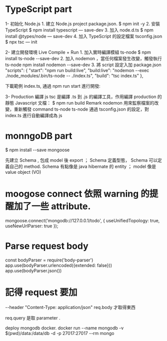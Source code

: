 TypeScript part 
=======================================================================================
1- 初始化 Node.js
    1. 建立 Node.js project package.json.
    $ npm init -y
    2. 安裝 TypeScript
    $ npm install typescript — save-dev
    3. 加入 node.d.ts
    $ npm install @types/node — save-dev
    4. 加入 TypeScript 的設定檔案 tsconfig.json
    $ npx tsc — init

2- 建立開發環境 Live Compile + Run
    1. 加入實時編譯模組 ts-node
    $ npm install ts-node --save-dev
    2. 加入 nodemon ，當任何檔案發生改變，觸發執行 ts-node
    npm install nodemon --save-dev
    3. 將 script 設定入加 package.json
    "scripts": {
        "start": "npm run build:live",
        "build:live": "nodemon --exec ./node_modules/.bin/ts-node -- ./index.ts",
        "build": "tsc index.ts"
    },

下載範例 index.ts, 通過 npm run start 進行開發:

3- Production 編譯 js
    tsc 是編譯 .ts 到 .js 的編譯工具，作用編譯 production 的靜態 Javascript 文檔：
    $ npm run build
    Remark
    nodemon 用來監察檔案的改變，重新觸發 command ts-node
    ts-node 通過 tsconfig.json 的設定，對 index.ts 進行自動編譯成為 js


monngoDB part 
=======================================================================================
$ npm install --save mongoose

先建立 Schema ,  包成 model 後 export ；  Schema 定義型態， Schema 可以定義自己的 method. 
Schema 有點像是 java hibernate 的 entity   ；  model 像是 value object (VO)

# moogose connect 依照 warning 的提醒加了一些 attribute. 
mongoose.connect('mongodb://127.0.0.1/todo', { useUnifiedTopology: true, useNewUrlParser: true });

# Parse request body 
const bodyParser = require('body-parser')
app.use(bodyParser.urlencoded({extended: false}))
app.use(bodyParser.json())

# 記得 request 要加 
--header "Content-Type: application/json" 
req.body 才取得東西

req.query 是取 parameter .



deploy mongodb docker.
docker run --name mongodb -v $(pwd)/data:/data/db -d -p 27017:27017 --rm mongo

